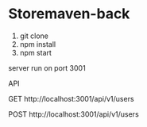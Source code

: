 # Storemaven-back

1. git clone
2. npm install
3. npm start

server run on port 3001


API

GET http://localhost:3001/api/v1/users

POST http://localhost:3001/api/v1/users
